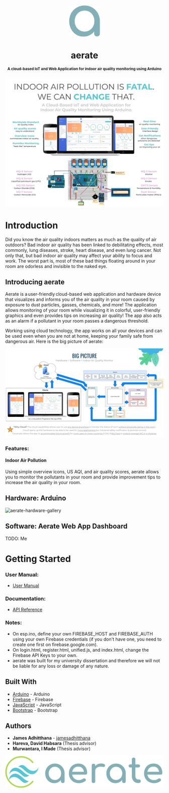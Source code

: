 <div align="center">
<img src="https://raw.githubusercontent.com/jamesadhitthana/aerate/main/Source%20Code%20-%20Web%20App/aerate-a-only-logo.png?token=AINQE252Z5HX6QFZJNXDNQK7RA7OE" alt="Ducktionary Icon" width="100" height="100">
<h1 >aerate</h1>
<p ><sup><b>A cloud-based IoT and Web Application for indoor air quality monitoring using Arduino </b></sup></p>
</div>

![aerate-poster-cropped](https://raw.githubusercontent.com/jamesadhitthana/aerate/main/Documentation/James%20Adhitthana%20-%20aerate%20Poster%20-%20cropped.jpg?token=AINQE23PEVUTNR56DMQ7HBC7RCDJ2)

# Introduction

Did you know the air quality indoors matters as much as the quality of air outdoors? Bad indoor air quality has been linked to debilitating effects, most commonly, lung diseases, stroke, heart disease, and even lung cancer. Not only that, but bad indoor air quality may affect your ability to focus and work. The worst part is, most of these bad things floating around in your room are odorless and invisible to the naked eye.

## Introducing aerate

Aerate is a user-friendly cloud-based web application and hardware device that visualizes and informs you of the air quality in your room caused by exposure to dust particles, gasses, chemicals, and more! The application allows monitoring of your room while visualizing it in colorful, user-friendly graphics and even provides tips on increasing air quality! The app also acts as an alarm if a pollutant in your room passes a dangerous threshold.

Working using cloud technology, the app works on all your devices and can be used even when you are not at home, keeping your family safe from dangerous air. Here is the big picture of aerate:

![aerate-big-picture](https://raw.githubusercontent.com/jamesadhitthana/aerate/main/Documentation/big%20picture%20-%20aerate%20james%20adhitthana.PNG?token=AINQE27SD77XLLRNLTDN3E27RA6HO)

### Features:

#### Indoor Air Pollution

Using simple overview icons, US AQI, and air quality scores, aerate allows you to monitor the pollutants in your room and provide improvement tips to increase the air quality in your room.

## Hardware: Arduino

![aerate-hardware-gallery](https://raw.githubusercontent.com/jamesadhitthana/aerate/main/Documentation/hardware%20aerate%20james%20adhitthana.PNG?token=AINQE25IGVJUBHVKCWLEFX27RCCYG)

## Software: Aerate Web App Dashboard

TODO: Me

# Getting Started

### User Manual:

- [User Manual](https://github.com/jamesadhitthana/aerate/raw/main/Documentation/User%20Manual.pdf)

### Documentation:

- [API Reference](https://github.com/jamesadhitthana/aerate/raw/main/Documentation/API%20Reference.pdf)

### Notes:

- On esp.ino, define your own FIREBASE_HOST and FIREBASE_AUTH using your own Firebase credentials (if you don't have one, you need to create one first on firebase.google.com).
- On login.html, register.html, unified.js, and index.html, change the Firebase API Keys to your own.
- aerate was built for my university dissertation and therefore we will not be liable for any loss or damage of any nature.

## Built With

- [Arduino](https://www.arduino.cc/) - Arduino
- [Firebase](https://firebase.google.com/) - Firebase
- [JavaScript](https://www.javascript.com/) - JavaScript
- [Bootstrap](https://getbootstrap.com/) - Bootstrap

## Authors

- **James Adhitthana** - [jamesadhitthana](https://github.com/jamesadhitthana)
- **Hareva, David Habsara** (Thesis advisor)
- **Murwantara, I Made** (Thesis advisor)

![screenshot-aerate-end](https://raw.githubusercontent.com/jamesadhitthana/aerate/main/Source%20Code%20-%20Web%20App/aerate-logo-top.png?token=AINQE24KXG7NT7GTSP6AQJK7RA7FW)
